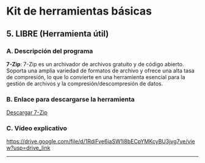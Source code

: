# Kit de herramientas básicas

## 5. LIBRE (Herramienta útil)

### A. Descripción del programa
**7-Zip**: 7-Zip es un archivador de archivos gratuito y de código abierto. Soporta una amplia variedad de formatos de archivo y ofrece una alta tasa de compresión, lo que lo convierte en una herramienta esencial para la gestión de archivos y la compresión/descompresión de datos.

### B. Enlace para descargarse la herramienta
[Descargar 7-Zip](https://www.7-zip.org/)

### C. Vídeo explicativo
https://drive.google.com/file/d/1RdiFve6iaSW1i8bECpYMKcyBU3jvg7ve/view?usp=drive_link

---

